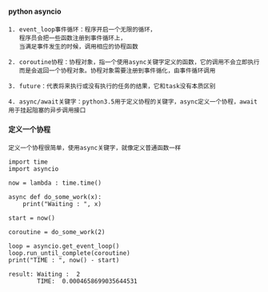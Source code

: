 #### python asyncio
>>>

    1. event_loop事件循环：程序开启一个无限的循环，
       程序员会把一些函数注册到事件循环上，
       当满足事件发生的时候，调用相应的协程函数

    2. coroutine协程：协程对象，指一个使用async关键字定义的函数，它的调用不会立即执行
       而是会返回一个协程对象。协程对象需要注册到事件循化，由事件循环调用

    3. future：代表将来执行或没有执行的任务的结果，它和task没有本质区别

    4. async/await关键字：python3.5用于定义协程的关键字，async定义一个协程，await用于挂起阻塞的异步调用接口

#### 定义一个协程
>>>
    定义一个协程很简单，使用async关键字，就像定义普通函数一样

    import time
    import asyncio

    now = lambda : time.time()

    async def do_some_work(x):
        print("Waiting : ", x)

    start = now()

    coroutine = do_some_work(2)

    loop = asyncio.get_event_loop()
    loop.run_until_complete(coroutine)
    print("TIME : ", now() - start)

    result: Waiting :  2
            TIME:  0.0004658699035644531

